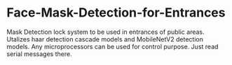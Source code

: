 # Face-Mask-Detection-for-Entrances

Mask Detection lock system to be used in entrances of public areas. Utalizes haar detection cascade models and MobileNetV2 detection models.
Any microprocessors can be used for control purpose. Just read serial messages there.

